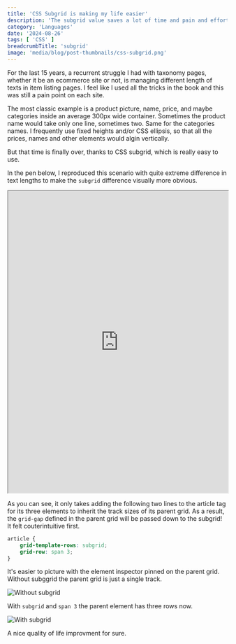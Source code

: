 ```yaml
---
title: 'CSS Subgrid is making my life easier'
description: 'The subgrid value saves a lot of time and pain and effort!'
category: 'Languages'
date: '2024-08-26'
tags: [ 'CSS' ]
breadcrumbTitle: 'subgrid'
image: 'media/blog/post-thumbnails/css-subgrid.png'
---
```


For the last 15 years, a recurrent struggle I had with taxonomy pages, whether it be an ecommerce site or not, is
managing different length of texts in item listing pages. I feel like I used all the tricks in the book and this was still a
pain point on each site.

The most classic example is a product picture, name, price, and maybe categories inside an average 300px wide container.
Sometimes the product name would take only one line, sometimes two. Same for the categories names. I frequently use
fixed heights and/or CSS ellipsis, so that all the prices, names and other elements would algin vertically.

But that time is finally over, thanks to CSS subgrid, which is really easy to use.

In the pen below, I reproduced this scenario with quite extreme difference in text lengths to make the `subgrid`
difference visually more obvious.

<iframe height="690" style="width: 100%;" title="subgrid" src="https://codepen.io/metasurfers/embed/mdZKRYp?default-tab=result" loading="lazy" allowtransparency="true" allowfullscreen="true">
  See the Pen <a href="https://codepen.io/metasurfers/pen/mdZKRYp">
  subgrid</a> by Michael Picard (<a href="https://codepen.io/metasurfers">@metasurfers</a>)
  on <a href="https://codepen.io">CodePen</a>.
</iframe>

As you can see, it only takes adding the following two lines to the article tag for its three elements to inherit the track sizes of its parent grid. As a result, the `grid-gap` defined in the parent grid will be passed down to the subgrid! It felt couterintuitive first.

```css
article {
    grid-template-rows: subgrid;
    grid-row: span 3;
}
``` 

It's easier to picture with the element inspector pinned on the parent grid. Without subggrid the parent grid is just a single track.

![Without subgrid](media/blog/2024/item-columns-without-subgrid.png)

With `subgrid` and `span 3` the parent element has three rows now.

![With subgrid](media/blog/2024/item-columns-with-subgrid.png)

A nice quality of life improvment for sure.
